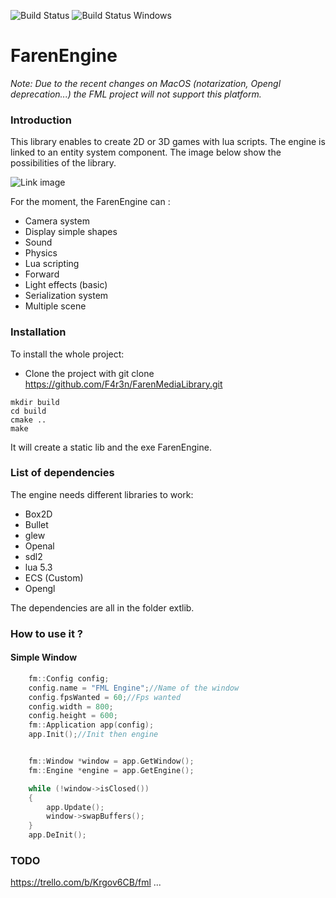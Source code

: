 ![Build Status](https://travis-ci.org/F4r3n/FarenMediaLibrary.svg?branch=master)
![Build Status Windows](https://ci.appveyor.com/api/projects/status/github/F4r3n/FarenMediaLibrary?branch=master&svg=true)

# FarenEngine

*Note: Due to the recent changes on MacOS (notarization, Opengl deprecation...) the FML project will not support this platform.*

### Introduction
This library enables to create 2D or 3D games with lua scripts. The engine is linked to an entity system component.
The image below show the possibilities of the library.

![Link image](https://i.imgur.com/NR0jOMK.png)

For the moment, the FarenEngine can :
+ Camera system 
+ Display simple shapes
+ Sound
+ Physics
+ Lua scripting
+ Forward
+ Light effects (basic)
+ Serialization system
+ Multiple scene

### Installation

To install the whole project:

* Clone the project with
git clone https://github.com/F4r3n/FarenMediaLibrary.git


```
mkdir build
cd build
cmake ..
make
```
It will create a static lib and the exe FarenEngine.

### List of dependencies

The engine needs different libraries to work:

+ Box2D
+ Bullet
+ glew
+ Openal
+ sdl2
+ lua 5.3
+ ECS (Custom)
+ Opengl

The dependencies are all in the folder extlib.

### How to use it ?

#### Simple Window

```c++
	fm::Config config;
	config.name = "FML Engine";//Name of the window
	config.fpsWanted = 60;//Fps wanted
	config.width = 800;
	config.height = 600;
	fm::Application app(config);
	app.Init();//Init then engine


	fm::Window *window = app.GetWindow();
	fm::Engine *engine = app.GetEngine();

	while (!window->isClosed())
	{
		app.Update();
		window->swapBuffers();
	}
	app.DeInit();
```

### TODO

https://trello.com/b/Krgov6CB/fml
...
